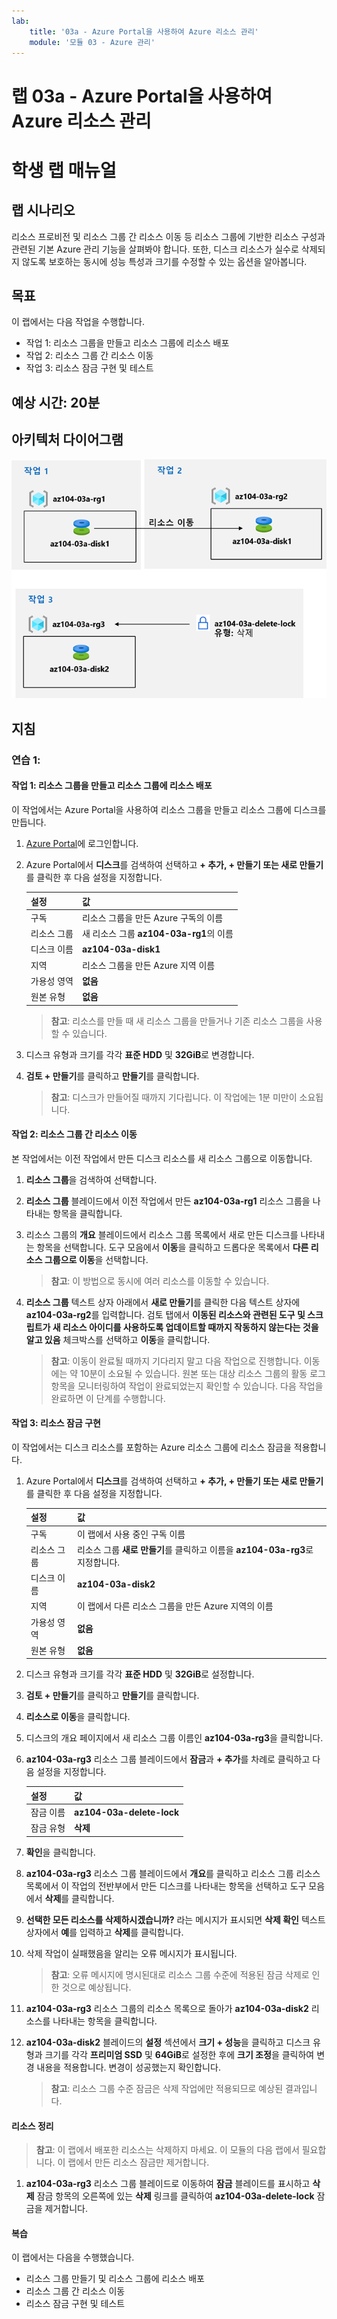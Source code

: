 ```yaml
---
lab:
    title: '03a - Azure Portal을 사용하여 Azure 리소스 관리'
    module: '모듈 03 - Azure 관리'
---
```


# 랩 03a - Azure Portal을 사용하여 Azure 리소스 관리
# 학생 랩 매뉴얼

## 랩 시나리오

리소스 프로비전 및 리소스 그룹 간 리소스 이동 등 리소스 그룹에 기반한 리소스 구성과 관련된 기본 Azure 관리 기능을 살펴봐야 합니다. 또한, 디스크 리소스가 실수로 삭제되지 않도록 보호하는 동시에 성능 특성과 크기를 수정할 수 있는 옵션을 알아봅니다.

## 목표

이 랩에서는 다음 작업을 수행합니다.

+ 작업 1: 리소스 그룹을 만들고 리소스 그룹에 리소스 배포
+ 작업 2: 리소스 그룹 간 리소스 이동
+ 작업 3: 리소스 잠금 구현 및 테스트

## 예상 시간: 20분

## 아키텍처 다이어그램

![이미지](../media/lab03a.png)

## 지침

### 연습 1:

#### 작업 1: 리소스 그룹을 만들고 리소스 그룹에 리소스 배포

이 작업에서는 Azure Portal을 사용하여 리소스 그룹을 만들고 리소스 그룹에 디스크를 만듭니다.

1. [Azure Portal](https://portal.azure.com)에 로그인합니다.

1. Azure Portal에서 **디스크**를 검색하여 선택하고 **+ 추가, + 만들기 또는 새로 만들기**를 클릭한 후 다음 설정을 지정합니다.

    |설정|값|
    |---|---|
    |구독| 리소스 그룹을 만든 Azure 구독의 이름 |
    |리소스 그룹| 새 리소스 그룹 **az104-03a-rg1**의 이름 |
    |디스크 이름| **az104-03a-disk1** |
    |지역| 리소스 그룹을 만든 Azure 지역 이름 |
    |가용성 영역| **없음** |
    |원본 유형| **없음** |

    >**참고**: 리소스를 만들 때 새 리소스 그룹을 만들거나 기존 리소스 그룹을 사용할 수 있습니다.

1. 디스크 유형과 크기를 각각 **표준 HDD** 및 **32GiB**로 변경합니다.

1. **검토 + 만들기**를 클릭하고 **만들기**를 클릭합니다.

    >**참고**: 디스크가 만들어질 때까지 기다립니다. 이 작업에는 1분 미만이 소요됩니다.

#### 작업 2: 리소스 그룹 간 리소스 이동 

본 작업에서는 이전 작업에서 만든 디스크 리소스를 새 리소스 그룹으로 이동합니다. 

1. **리소스 그룹**을 검색하여 선택합니다. 

1. **리소스 그룹** 블레이드에서 이전 작업에서 만든 **az104-03a-rg1** 리소스 그룹을 나타내는 항목을 클릭합니다.

1. 리소스 그룹의 **개요** 블레이드에서 리소스 그룹 목록에서 새로 만든 디스크를 나타내는 항목을 선택합니다. 도구 모음에서 **이동**을 클릭하고 드롭다운 목록에서 **다른 리소스 그룹으로 이동**을 선택합니다.

    >**참고**: 이 방법으로 동시에 여러 리소스를 이동할 수 있습니다. 

1. **리소스 그룹** 텍스트 상자 아래에서 **새로 만들기**를 클릭한 다음 텍스트 상자에 **az104-03a-rg2**를 입력합니다. 검토 탭에서 **이동된 리소스와 관련된 도구 및 스크립트가 새 리소스 아이디를 사용하도록 업데이트할 때까지 작동하지 않는다는 것을 알고 있음** 체크박스를 선택하고 **이동**을 클릭합니다.

    >**참고**: 이동이 완료될 때까지 기다리지 말고 다음 작업으로 진행합니다. 이동에는 약 10분이 소요될 수 있습니다. 원본 또는 대상 리소스 그룹의 활동 로그 항목을 모니터링하여 작업이 완료되었는지 확인할 수 있습니다. 다음 작업을 완료하면 이 단계를 수행합니다.

#### 작업 3: 리소스 잠금 구현

이 작업에서는 디스크 리소스를 포함하는 Azure 리소스 그룹에 리소스 잠금을 적용합니다.

1. Azure Portal에서 **디스크**를 검색하여 선택하고 **+ 추가, + 만들기 또는 새로 만들기**를 클릭한 후 다음 설정을 지정합니다.

    |설정|값|
    |---|---|
    |구독| 이 랩에서 사용 중인 구독 이름 |
    |리소스 그룹| 리소스 그룹 **새로 만들기**를 클릭하고 이름을 **az104-03a-rg3**로 지정합니다. |
    |디스크 이름| **az104-03a-disk2** |
    |지역| 이 랩에서 다른 리소스 그룹을 만든 Azure 지역의 이름 |
    |가용성 영역| **없음** |
    |원본 유형| **없음** |

1. 디스크 유형과 크기를 각각 **표준 HDD** 및 **32GiB**로 설정합니다.

1. **검토 + 만들기**를 클릭하고 **만들기**를 클릭합니다.

1. **리소스로 이동**을 클릭합니다. 

1. 디스크의 개요 페이지에서 새 리소스 그룹 이름인 **az104-03a-rg3**을 클릭합니다.

1. **az104-03a-rg3** 리소스 그룹 블레이드에서 **잠금**과 **+ 추가**를 차례로 클릭하고 다음 설정을 지정합니다.

    |설정|값|
    |---|---|
    |잠금 이름| **az104-03a-delete-lock** |
    |잠금 유형| **삭제** |
    
1. **확인**을 클릭합니다.    

1. **az104-03a-rg3** 리소스 그룹 블레이드에서 **개요**를 클릭하고 리소스 그룹 리소스 목록에서 이 작업의 전반부에서 만든 디스크를 나타내는 항목을 선택하고 도구 모음에서 **삭제**를 클릭합니다. 

1. **선택한 모든 리소스를 삭제하시겠습니까?** 라는 메시지가 표시되면 **삭제 확인** 텍스트 상자에서 **예**를 입력하고 **삭제**를 클릭합니다.

1. 삭제 작업이 실패했음을 알리는 오류 메시지가 표시됩니다. 

    >**참고**: 오류 메시지에 명시된대로 리소스 그룹 수준에 적용된 잠금 삭제로 인한 것으로 예상됩니다.

1. **az104-03a-rg3** 리소스 그룹의 리소스 목록으로 돌아가 **az104-03a-disk2** 리소스를 나타내는 항목을 클릭합니다. 

1. **az104-03a-disk2** 블레이드의 **설정** 섹션에서 **크기 + 성능**을 클릭하고 디스크 유형과 크기를 각각 **프리미엄 SSD** 및 **64GiB**로 설정한 후에 **크기 조정**을 클릭하여 변경 내용을 적용합니다. 변경이 성공했는지 확인합니다.

    >**참고**: 리소스 그룹 수준 잠금은 삭제 작업에만 적용되므로 예상된 결과입니다. 

#### 리소스 정리

   >**참고**: 이 랩에서 배포한 리소스는 삭제하지 마세요. 이 모듈의 다음 랩에서 필요합니다. 이 랩에서 만든 리소스 잠금만 제거합니다.

1. **az104-03a-rg3** 리소스 그룹 블레이드로 이동하여 **잠금** 블레이드를 표시하고 **삭제** 잠금 항목의 오른쪽에 있는 **삭제** 링크를 클릭하여 **az104-03a-delete-lock** 잠금을 제거합니다.

#### 복습

이 랩에서는 다음을 수행했습니다.

- 리소스 그룹 만들기 및 리소스 그룹에 리소스 배포
- 리소스 그룹 간 리소스 이동
- 리소스 잠금 구현 및 테스트
